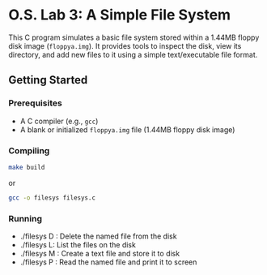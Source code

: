 # O.S. Lab 3: A Simple File System

This C program simulates a basic file system stored within a 1.44MB floppy disk image (`floppya.img`). It provides tools to inspect the disk, view its directory, and add new files to it using a simple text/executable file format.

## Getting Started

### Prerequisites

- A C compiler (e.g., `gcc`)
- A blank or initialized `floppya.img` file (1.44MB floppy disk image)

### Compiling

```bash
make build
```

or

```bash
gcc -o filesys filesys.c
```

### Running

- ./filesys D <filename>: Delete the named file from the disk
- ./filesys L: List the files on the disk
- ./filesys M <filename>: Create a text file and store it to disk
- ./filesys P <filename>: Read the named file and print it to screen
